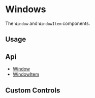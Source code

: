 # Windows
The `Window` and `WindowItem` components.

## Usage
<Example file="Window/Usage" />

## Api
- [Window](../api/window)
- [WindowItem](../api/window-item)

## Custom Controls
<Example file="Window/CustomControls" />

